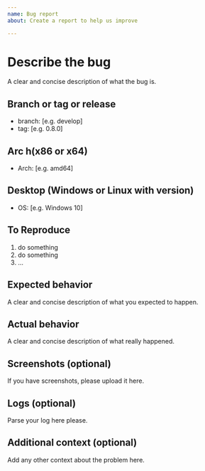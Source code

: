 ```yaml
---
name: Bug report
about: Create a report to help us improve

---
```


# Describe the bug

A clear and concise description of what the bug is.

## Branch or tag or release

- branch: [e.g. develop]
- tag: [e.g. 0.8.0]

## Arc h(x86 or x64)

- Arch: [e.g. amd64]

## Desktop (Windows or Linux with version)

- OS: [e.g. Windows 10]

## To Reproduce

1. do something
2. do something
3. ...

## Expected behavior

A clear and concise description of what you expected to happen.

## Actual behavior

A clear and concise description of what really happened.

## Screenshots (optional)

If you have screenshots, please upload it here.

## Logs (optional)

Parse your log here please.

## Additional context (optional)

Add any other context about the problem here.
